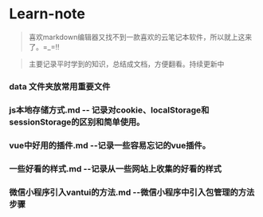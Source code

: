 # Learn-note
>喜欢markdown编辑器又找不到一款喜欢的云笔记本软件，所以就上这来了。=_=!!

>主要记录平时学到的知识，总结成文档，方便翻看。持续更新中

### data 文件夹放常用重要文件

### js本地存储方式.md -- 记录对cookie、localStorage和sessionStorage的区别和简单使用。

### vue中好用的插件.md  --记录一些容易忘记的vue插件。

### 一些好看的样式.md --记录从一些网站上收集的好看的样式

### 微信小程序引入vantui的方法.md --微信小程序中引入包管理的方法步骤

